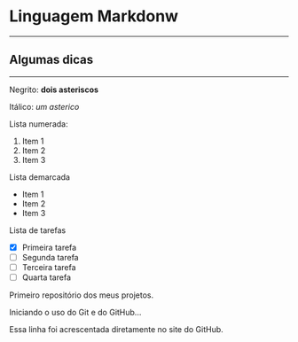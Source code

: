# Linguagem Markdonw
***
## Algumas dicas
***
Negrito: **dois asteriscos**

Itálico: *um asterico*

Lista numerada:
1. Item 1
2. Item 2
3. Item 3

Lista demarcada
* Item 1
* Item 2
* Item 3

Lista de tarefas
- [X] Primeira tarefa
- [ ] Segunda tarefa
- [ ] Terceira tarefa
- [ ] Quarta tarefa

 Primeiro repositório dos meus projetos.

 Iniciando o uso do Git e do GitHub...
 
 Essa linha foi acrescentada diretamente no site do GitHub.
